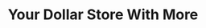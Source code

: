 ---
title: "Your Dollar Store With More"
url: /creston/your-dollar-store-with-more/
shop: variety store
---